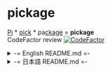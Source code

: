 # pickage
<u>Pi</u> \* <u>pick</u> \* pa<u>ckage</u> = **pickage**  
CodeFactor review [![CodeFactor](https://www.codefactor.io/repository/github/tabascoes/pickage/badge)](https://www.codefactor.io/repository/github/tabascoes/pickage)

<details>
  <summary>-= English README.md =-</summary>
    pickage is the software to <b>install package easily</b> on Raspberry Pi. 

  You can install/uninstall package only click your mouse.  
    pickage includes famous application to advanced application.  

   Of course, you can install pickage easily too!
    <details>
    <summary>How to install?</summary>
    
     curl -sSL git.io/JaKqw | sudo bash
  </details>
</details>

<details>
  <summary>-= 日本語 README.md =-</summary>
    pickageは、ラズベリーパイで<b>簡単に</b>アプリケーションをインストールすることができます。

  あなたは、少しマウスを押すだけでインストールもアンインストールもすることができます。 
    pickageは、有名なパッケージから上級者向けのパッケージも取り扱っています。

   もちろんpickageをインストールするのも簡単です!
    <details>
    <summary>簡単インストール方法</summary>
    
     curl -sSL git.io/JaKqw | sudo bash
  </details>
</details>
